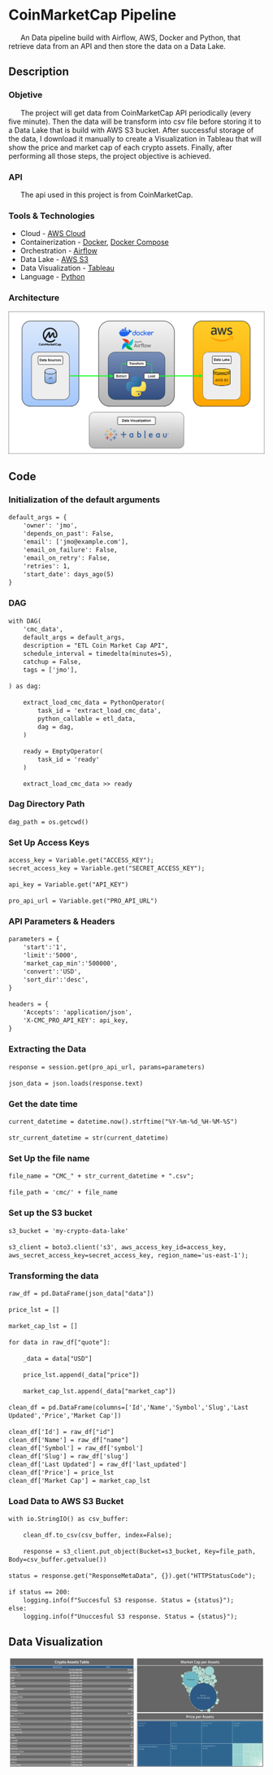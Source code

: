 # CoinMarketCap Pipeline

&nbsp;&nbsp;&nbsp;&nbsp;&nbsp;&nbsp;An Data pipeline build with Airflow, AWS, Docker and Python, that retrieve data from an API and then store the data on a Data Lake.

## Description

### Objetive
&nbsp;&nbsp;&nbsp;&nbsp;&nbsp;&nbsp;The project will get data from CoinMarketCap API periodically (every five minute). Then the data will be transform into csv file before storing it to a Data Lake that is build with AWS S3 bucket. After successful storage of the data, I download it manually to create a Visualization in Tableau that will show the price and market cap of each crypto assets. Finally, after performing all those steps, the project objective is achieved.

### API
&nbsp;&nbsp;&nbsp;&nbsp;&nbsp;&nbsp;The api used in this project is from CoinMarketCap.

### Tools & Technologies
* Cloud - [AWS Cloud](https://aws.amazon.com/)
* Containerization - [Docker](https://www.docker.com/), [Docker Compose](https://docs.docker.com/compose/)
* Orchestration - [Airflow](https://airflow.apache.org/)
* Data Lake - [AWS S3](https://aws.amazon.com/s3/?nc2=h_ql_prod_st_s3)
* Data Visualization - [Tableau](https://www.tableau.com/)
* Language - [Python](https://www.python.org/)

### Architecture
![CoinMarketCap Architecture](img/CoinMarketCapETL.png)

## Code

### Initialization of the default arguments
    default_args = {
        'owner': 'jmo',
        'depends_on_past': False,
        'email': ['jmo@example.com'],
        'email_on_failure': False,
        'email_on_retry': False,
        'retries': 1,
        'start_date': days_ago(5)
    }

### DAG
    with DAG(
        'cmc_data',
        default_args = default_args,
        description = "ETL Coin Market Cap API",
        schedule_interval = timedelta(minutes=5),
        catchup = False,
        tags = ['jmo'],
        
    ) as dag:
        
        extract_load_cmc_data = PythonOperator(
            task_id = 'extract_load_cmc_data',
            python_callable = etl_data,
            dag = dag,
        )
        
        ready = EmptyOperator(
            task_id = 'ready'
        )
        
        extract_load_cmc_data >> ready

### Dag Directory Path
    dag_path = os.getcwd()

### Set Up Access Keys
    access_key = Variable.get("ACCESS_KEY");
    secret_access_key = Variable.get("SECRET_ACCESS_KEY");
    
    api_key = Variable.get("API_KEY")
        
    pro_api_url = Variable.get("PRO_API_URL")

### API Parameters & Headers
    parameters = {
        'start':'1',
        'limit':'5000',
        'market_cap_min':'500000',
        'convert':'USD',
        'sort_dir':'desc',
    }

    headers = {
        'Accepts': 'application/json',
        'X-CMC_PRO_API_KEY': api_key,
    }

### Extracting the Data
    response = session.get(pro_api_url, params=parameters)
    
    json_data = json.loads(response.text)

### Get the date time
    current_datetime = datetime.now().strftime("%Y-%m-%d_%H-%M-%S")
    
    str_current_datetime = str(current_datetime)   

### Set Up the file name
    file_name = "CMC_" + str_current_datetime + ".csv";
    
    file_path = 'cmc/' + file_name

### Set up the S3 bucket
    s3_bucket = 'my-crypto-data-lake' 
    
    s3_client = boto3.client('s3', aws_access_key_id=access_key, aws_secret_access_key=secret_access_key, region_name='us-east-1');

### Transforming the data
    raw_df = pd.DataFrame(json_data["data"])
    
    price_lst = []
    
    market_cap_lst = []
    
    for data in raw_df["quote"]:
        
        _data = data["USD"]
        
        price_lst.append(_data["price"])
        
        market_cap_lst.append(_data["market_cap"])
        
    clean_df = pd.DataFrame(columns=['Id','Name','Symbol','Slug','Last Updated','Price','Market Cap'])
    
    clean_df['Id'] = raw_df["id"]
    clean_df['Name'] = raw_df["name"]
    clean_df['Symbol'] = raw_df['symbol']
    clean_df['Slug'] = raw_df['slug']
    clean_df['Last Updated'] = raw_df['last_updated']
    clean_df['Price'] = price_lst
    clean_df['Market Cap'] = market_cap_lst

### Load Data to AWS S3 Bucket
    with io.StringIO() as csv_buffer:

        clean_df.to_csv(csv_buffer, index=False);
        
        response = s3_client.put_object(Bucket=s3_bucket, Key=file_path, Body=csv_buffer.getvalue())
    
    status = response.get("ResponseMetaData", {}).get("HTTPStatusCode");

    if status == 200:
        logging.info(f"Succesful S3 response. Status = {status}");
    else:
        logging.info(f"Unuccesful S3 response. Status = {status}");

## Data Visualization
![CoinMarketCap Analytics](img/CoinMarketCapAnalytics.png)
